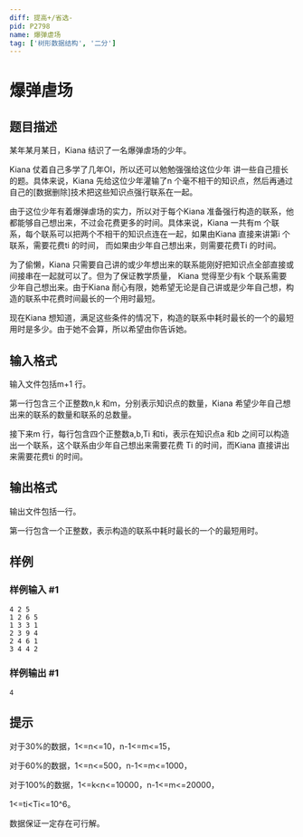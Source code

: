```yaml
---
diff: 提高+/省选-
pid: P2798
name: 爆弹虐场 
tag: ['树形数据结构', '二分']
---
```

# 爆弹虐场 
## 题目描述

某年某月某日，Kiana 结识了一名爆弹虐场的少年。

Kiana 仗着自己多学了几年OI，所以还可以勉勉强强给这位少年 讲一些自己擅长的题。具体来说，Kiana 先给这位少年灌输了n 个毫不相干的知识点，然后再通过自己的[数据删除]技术把这些知识点强行联系在一起。


由于这位少年有着爆弹虐场的实力，所以对于每个Kiana 准备强行构造的联系，他都能够自己想出来，不过会花费更多的时间。具体来说，Kiana 一共有m 个联系，每个联系可以把两个不相干的知识点连在一起，如果由Kiana 直接来讲第i 个联系，需要花费ti 的时间， 而如果由少年自己想出来，则需要花费Ti 的时间。


为了偷懒，Kiana 只需要自己讲的或少年想出来的联系能刚好把知识点全部直接或间接串在一起就可以了。但为了保证教学质量， Kiana 觉得至少有k 个联系需要少年自己想出来。由于Kiana 耐心有限，她希望无论是自己讲或是少年自己想，构造的联系中花费时间最长的一个用时最短。


现在Kiana 想知道，满足这些条件的情况下，构造的联系中耗时最长的一个的最短用时是多少。由于她不会算，所以希望由你告诉她。

## 输入格式

输入文件包括m+1 行。


第一行包含三个正整数n,k 和m，分别表示知识点的数量，Kiana 希望少年自己想出来的联系的数量和联系的总数量。


接下来m 行，每行包含四个正整数a,b,Ti 和ti，表示在知识点a 和b 之间可以构造出一个联系，这个联系由少年自己想出来需要花费 Ti 的时间，而Kiana 直接讲出来需要花费ti 的时间。

## 输出格式

输出文件包括一行。


第一行包含一个正整数，表示构造的联系中耗时最长的一个的最短用时。

## 样例

### 样例输入 #1
```
4 2 5 
1 2 6 5 
1 3 3 1 
2 3 9 4 
2 4 6 1 
3 4 4 2 

```
### 样例输出 #1
```
4
```
## 提示

对于30%的数据，1<=n<=10，n-1<=m<=15，

对于60%的数据，1<=n<=500，n-1<=m<=1000，

对于100%的数据，1<=k<n<=10000，n-1<=m<=20000，


1<=ti<Ti<=10^6。 

数据保证一定存在可行解。


